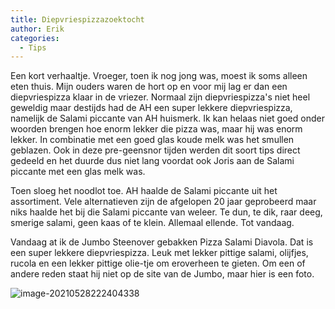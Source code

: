 ```yaml
---
title: Diepvriespizzazoektocht
author: Erik
categories:
  - Tips
---
```


Een kort verhaaltje. Vroeger, toen ik nog jong was, moest ik soms alleen eten thuis. Mijn ouders waren de hort op en voor mij lag er dan een diepvriespizza klaar in de vriezer. Normaal zijn diepvriespizza's niet heel geweldig maar destijds had de AH een super lekkere diepvriespizza, namelijk de Salami piccante van AH huismerk. Ik kan helaas niet goed onder woorden brengen hoe enorm lekker die pizza was, maar hij was enorm lekker. In combinatie met een goed glas koude melk was het smullen geblazen. Ook in deze pre-geensnor tijden werden dit soort tips direct gedeeld en het duurde dus niet lang voordat ook Joris aan de Salami piccante met een glas melk was. 

Toen sloeg het noodlot toe. AH haalde de Salami piccante uit het assortiment. Vele alternatieven zijn de afgelopen 20 jaar geprobeerd maar niks haalde het bij die Salami piccante van weleer. Te dun, te dik, raar deeg, smerige salami, geen kaas of te klein. Allemaal ellende. Tot vandaag.

Vandaag at ik de Jumbo Steenover gebakken Pizza Salami Diavola. Dat is een super lekkere diepvriespizza. Leuk met lekker pittige salami, olijfjes, rucola en een lekker pittige olie-tje om eroverheen te gieten. Om een of andere reden staat hij niet op de site van de Jumbo, maar hier is een foto. 

![image-20210528222404338](/assets/posts/pizza.png)



